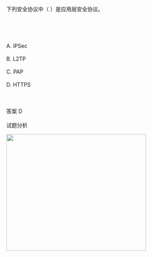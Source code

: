 <div class="detail lh2">下列安全协议中（  ）是应用层安全协议。<p><br/></p><br/><br/>A. IPSec<br/><br/>B. L2TP<br/><br/>C. PAP<br/><br/>D. HTTPS<br/><br/><br/><br/>答案 D<br/><br/>试题分析<br/><p><img alt="" src="https://lstatic.xisaiwang.com/tiku/UploadFiles/2014-11/df2a82c8c65d4978974d3e6001674932_.jpg" style="width: 369px; height: 307px;"/></p></div>